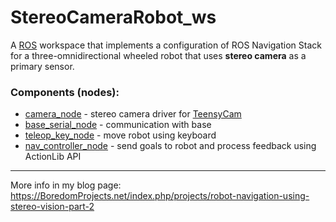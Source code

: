 # StereoCameraRobot_ws
A [ROS](http://www.ros.org) workspace that implements a configuration of ROS Navigation Stack for a three-omnidirectional wheeled robot that uses **stereo camera** as a primary sensor.

### Components (nodes):

* [camera_node](https://github.com/icboredman/camera_node.git) - stereo camera driver for [TeensyCam](https://github.com/icboredman/TeensyCam-HW)
* [base_serial_node](https://github.com/icboredman/base_serial_node.git) - communication with base
* [teleop_key_node](https://github.com/icboredman/teleop_key_node.git) - move robot using keyboard
* [nav_controller_node](https://github.com/icboredman/nav_controller_node.git) - send goals to robot and process feedback using ActionLib API


---
More info in my blog page: https://BoredomProjects.net/index.php/projects/robot-navigation-using-stereo-vision-part-2
